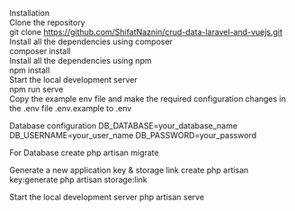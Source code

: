 Installation
<br />
Clone the repository
<br />
git clone https://github.com/ShifatNaznin/crud-data-laravel-and-vuejs.git
<br />
Install all the dependencies using composer
<br />
composer install
<br />
Install all the dependencies using npm
<br />
npm install
<br />
Start the local development server
<br />
npm run serve
<br />
Copy the example env file and make the required configuration changes in the .env file
.env.example to .env

Database configuration
DB_DATABASE=your_database_name
DB_USERNAME=your_user_name
DB_PASSWORD=your_password

For Database create
php artisan migrate

Generate a new application key & storage link create
php artisan key:generate
php artisan storage:link

Start the local development server
php artisan serve





